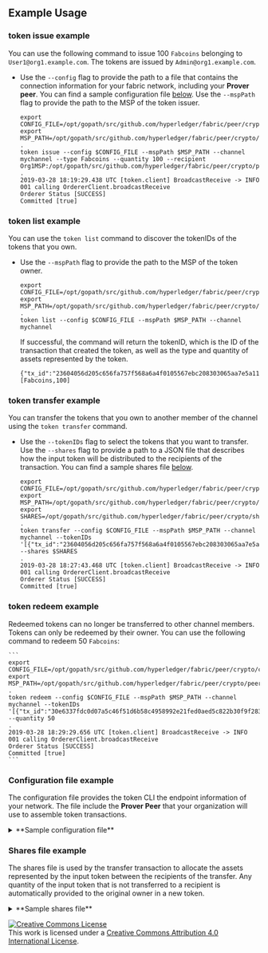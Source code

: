 ## Example Usage

### token issue example

You can use the following command to issue 100 `Fabcoins` belonging to
`User1@org1.example.com`. The tokens are issued by `Admin@org1.example.com`.

  * Use the `--config` flag to provide the path to a file that contains the
    connection information for your fabric network, including your
    **Prover peer**. You can find a sample configuration file [below](#configuration-file-example). Use the
    `--mspPath` flag to provide the path to the MSP of the token issuer.

    ```
    export CONFIG_FILE=/opt/gopath/src/github.com/hyperledger/fabric/peer/crypto/configorg1.json
    export MSP_PATH=/opt/gopath/src/github.com/hyperledger/fabric/peer/crypto/peerOrganizations/org1.example.com/users/Admin@org1.example.com/msp
    .
    token issue --config $CONFIG_FILE --mspPath $MSP_PATH --channel mychannel --type Fabcoins --quantity 100 --recipient Org1MSP:/opt/gopath/src/github.com/hyperledger/fabric/peer/crypto/peerOrganizations/org1.example.com/users/User1@org1.example.com/msp
    .
    2019-03-28 18:19:29.438 UTC [token.client] BroadcastReceive -> INFO 001 calling OrdererClient.broadcastReceive
    Orderer Status [SUCCESS]
    Committed [true]
    ```

### token list example

You can use the `token list` command to discover the tokenIDs of the tokens that
you own.

  * Use the `--mspPath` flag to provide the path to the MSP of the token owner.

    ```
    export CONFIG_FILE=/opt/gopath/src/github.com/hyperledger/fabric/peer/crypto/configorg1.json
    export MSP_PATH=/opt/gopath/src/github.com/hyperledger/fabric/peer/crypto/peerOrganizations/org1.example.com/users/User1@org1.example.com/msp
    .
    token list --config $CONFIG_FILE --mspPath $MSP_PATH --channel mychannel
    ```
    If successful, the command will return the tokenID, which is the ID of the
    transaction that created the token, as well as the type and quantity of
    assets represented by the token.
    ```
    {"tx_id":"23604056d205c656fa757f568a6a4f0105567ebc208303065aa7e5a11849c0c8"}
    [Fabcoins,100]
    ```

### token transfer example

You can transfer the tokens that you own to another member of the channel using
the `token transfer` command.

  * Use the ``--tokenIDs`` flag to select the tokens that you want to transfer.
    Use the ``--shares`` flag to provide a path to a JSON file that describes
    how the input token will be distributed to the recipients of the transaction.
    You can find a sample shares file [below](#shares-file-example).

    ```
    export CONFIG_FILE=/opt/gopath/src/github.com/hyperledger/fabric/peer/crypto/configorg1.json
    export MSP_PATH=/opt/gopath/src/github.com/hyperledger/fabric/peer/crypto/peerOrganizations/org1.example.com/users/User1@org1.example.com/msp
    export SHARES=/opt/gopath/src/github.com/hyperledger/fabric/peer/crypto/shares.json
    .
    token transfer --config $CONFIG_FILE --mspPath $MSP_PATH --channel mychannel --tokenIDs '[{"tx_id":"23604056d205c656fa757f568a6a4f0105567ebc208303065aa7e5a11849c0c8"}]' --shares $SHARES
    .
    2019-03-28 18:27:43.468 UTC [token.client] BroadcastReceive -> INFO 001 calling OrdererClient.broadcastReceive
    Orderer Status [SUCCESS]
    Committed [true]
    ```

### token redeem example

Redeemed tokens can no longer be transferred to other channel members. Tokens
can only be redeemed by their owner. You can use the following command to redeem
50 `Fabcoins`:

    ```
    export CONFIG_FILE=/opt/gopath/src/github.com/hyperledger/fabric/peer/crypto/configorg1.json
    export MSP_PATH=/opt/gopath/src/github.com/hyperledger/fabric/peer/crypto/peerOrganizations/org1.example.com/users/User1@org1.example.com/msp
    .
    token redeem --config $CONFIG_FILE --mspPath $MSP_PATH --channel mychannel --tokenIDs '[{"tx_id":"30e6337fdc0d07a5c46f51d6b58c4958992e21fed0aed5c822b30f9f28366698"}]' --quantity 50
    .
    2019-03-28 18:29:29.656 UTC [token.client] BroadcastReceive -> INFO 001 calling OrdererClient.broadcastReceive
    Orderer Status [SUCCESS]
    Committed [true]
    ```

### Configuration file example

The configuration file provides the token CLI the endpoint information of your
network. The file include the **Prover Peer** that your organization will use to
assemble token transactions.

<details>
  <summary>
    **Sample configuration file**
  </summary>
```
{
  "ChannelID":"",
  "MSPInfo":{
    "MSPConfigPath":"",
    "MSPID":"Org1MSP",
    "MSPType":"bccsp"
  },
  "Orderer":{
    "Address":"orderer.example.com:7050",
    "ConnectionTimeout":0,
    "TLSEnabled":true,
    "TLSRootCertFile":"/opt/gopath/src/github.com/hyperledger/fabric/peer/crypto/ordererOrganizations/example.com/orderers/orderer.example.com/msp/tlscacerts/tlsca.example.com-cert.pem",
    "ServerNameOverride":""
  },
  "CommitterPeer":{
    "Address":"peer0.org1.example.com:7051",
    "ConnectionTimeout":0,
    "TLSEnabled":true,
    "TLSRootCertFile":"/opt/gopath/src/github.com/hyperledger/fabric/peer/crypto/peerOrganizations/org1.example.com/peers/peer0.org1.example.com/tls/ca.crt",
    "ServerNameOverride":""
  },
  "ProverPeer":{
    "Address":"peer0.org1.example.com:7051",
    "ConnectionTimeout":0,
    "TLSEnabled":true,
    "TLSRootCertFile":"/opt/gopath/src/github.com/hyperledger/fabric/peer/crypto/peerOrganizations/org1.example.com/peers/peer0.org1.example.com/tls/ca.crt",
    "ServerNameOverride":""
  }
}
```
</details>


### Shares file example

The shares file is used by the transfer transaction to allocate the assets
represented by the input token between the recipients of the transfer. Any
quantity of the input token that is not transferred to a recipient is
automatically provided to the original owner in a new token.

<details>
  <summary>
    **Sample shares file**
  </summary>
```
[
    {
    "recipient":"Org2MSP:/opt/gopath/src/github.com/hyperledger/fabric/peer/crypto/peerOrganizations/org2.example.com/users/User1@org2.example.com/msp",
    "quantity":"50"
    }
]
```
</details>



<a rel="license" href="http://creativecommons.org/licenses/by/4.0/"><img alt="Creative Commons License" style="border-width:0" src="https://i.creativecommons.org/l/by/4.0/88x31.png" /></a><br />This work is licensed under a <a rel="license" href="http://creativecommons.org/licenses/by/4.0/">Creative Commons Attribution 4.0 International License</a>.
